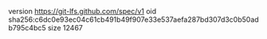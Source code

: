 version https://git-lfs.github.com/spec/v1
oid sha256:c6dc0e93ec04c61cb491b49f907e33e537aefa287bd307d3c0b50adb795c4bc5
size 12467
